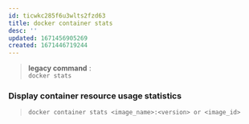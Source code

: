 ```yaml
---
id: ticwkc285f6u3wlts2fzd63
title: docker container stats
desc: ''
updated: 1671456905269
created: 1671446719244
---
```


> **legacy command** :  
> `docker stats`

### Display container resource usage statistics

> `docker container stats <image_name>:<version> or <image_id>`
